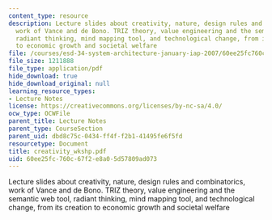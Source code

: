 ```yaml
---
content_type: resource
description: Lecture slides about creativity, nature, design rules and combinatorics,
  work of Vance and de Bono. TRIZ theory, value engineering and the semantic web tool,
  radiant thinking, mind mapping tool, and technological change, from its creation
  to economic growth and societal welfare
file: /courses/esd-34-system-architecture-january-iap-2007/60ee25fc760c67f2e8a05d57809ad073_creativity_wkshp.pdf
file_size: 1211888
file_type: application/pdf
hide_download: true
hide_download_original: null
learning_resource_types:
- Lecture Notes
license: https://creativecommons.org/licenses/by-nc-sa/4.0/
ocw_type: OCWFile
parent_title: Lecture Notes
parent_type: CourseSection
parent_uid: dbd8c75c-0434-ff4f-f2b1-41495fe6f5fd
resourcetype: Document
title: creativity_wkshp.pdf
uid: 60ee25fc-760c-67f2-e8a0-5d57809ad073
---
```

Lecture slides about creativity, nature, design rules and combinatorics, work of Vance and de Bono. TRIZ theory, value engineering and the semantic web tool, radiant thinking, mind mapping tool, and technological change, from its creation to economic growth and societal welfare